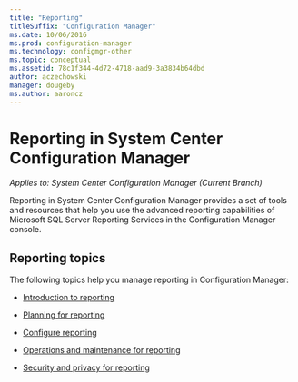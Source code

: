 ```yaml
---
title: "Reporting"
titleSuffix: "Configuration Manager"
ms.date: 10/06/2016
ms.prod: configuration-manager
ms.technology: configmgr-other
ms.topic: conceptual
ms.assetid: 78c1f344-4d72-4718-aad9-3a3834b64dbd
author: aczechowski
manager: dougeby
ms.author: aaroncz
---
```

# Reporting in System Center Configuration Manager*Applies to: System Center Configuration Manager (Current Branch)*
Reporting in System Center Configuration Manager provides a set of tools and resources that help you use the advanced reporting capabilities of Microsoft SQL Server Reporting Services in the Configuration Manager console.  

## Reporting topics  
 The following topics help you manage reporting in Configuration Manager:  

-   [Introduction to reporting](introduction-to-reporting.md)  

-   [Planning for reporting](planning-for-reporting.md)  

-   [Configure reporting](configuring-reporting.md)  

-   [Operations and maintenance for reporting](operations-and-maintenance-for-reporting.md)  

-   [Security and privacy for reporting](security-and-privacy-for-reporting.md)  
